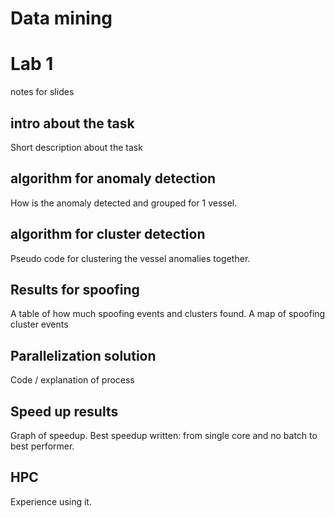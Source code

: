 # Data mining

# Lab 1
notes for slides

## intro about the task
Short description about the task

## algorithm for anomaly detection
How is the anomaly detected and grouped for 1 vessel.

## algorithm for cluster detection
Pseudo code for clustering the vessel anomalies together.

## Results for spoofing
A table of how much spoofing events and clusters found.
A map of spoofing cluster events

## Parallelization solution
Code / explanation of process

## Speed up results
Graph of speedup.
Best speedup written: from single core and no batch to best performer.

## HPC
Experience using it.